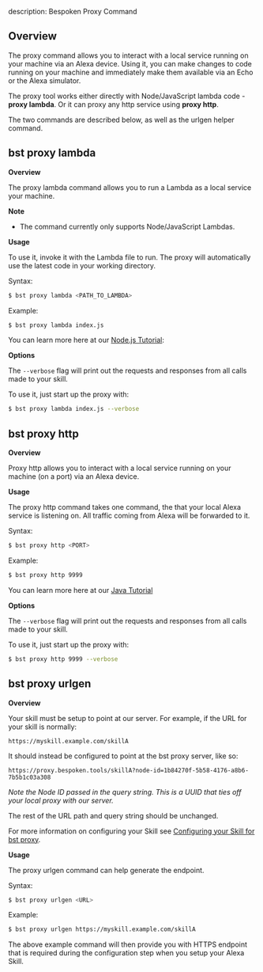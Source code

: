 description: Bespoken Proxy Command

## Overview
The proxy command allows you to interact with a local service running on your machine via an Alexa device.  Using it, you can make changes to code running on your machine and immediately make them available via an Echo or the Alexa simulator.

The proxy tool works either directly with Node/JavaScript lambda code - **proxy lambda**.  Or it can proxy any http service using **proxy http**.  

The two commands are described below, as well as the urlgen helper command.

## bst proxy lambda

**Overview**  

The proxy lambda command allows you to run a Lambda as a local service your machine.

**Note**

- The command currently only supports Node/JavaScript Lambdas.

**Usage**  

To use it, invoke it with the Lambda file to run.  The proxy will automatically use the latest code in your working directory.

Syntax:
```bash
$ bst proxy lambda <PATH_TO_LAMBDA>
```

Example:  
```bash
$ bst proxy lambda index.js
```

You can learn more here at our [Node.js Tutorial](/tutorials/tutorial_lambda_nodejs):

**Options**

The `--verbose` flag will print out the requests and responses from all calls made to your skill.

To use it, just start up the proxy with:
```bash
$ bst proxy lambda index.js --verbose
```

## bst proxy http

**Overview**  

Proxy http allows you to interact with a local service running on your machine (on a port) via an Alexa device.

**Usage**  

The proxy http command takes one command, the <PORT> that your local Alexa service is listening on.  All traffic coming from Alexa will be forwarded to it.

Syntax:
```bash
$ bst proxy http <PORT>
```

Example:
```bash
$ bst proxy http 9999
```

You can learn more here at our [Java Tutorial](/tutorials/tutorial_local_server_java)

**Options**

The `--verbose` flag will print out the requests and responses from all calls made to your skill.

To use it, just start up the proxy with:
```bash
$ bst proxy http 9999 --verbose
```

## bst proxy urlgen

**Overview**

Your skill must be setup to point at our server. For example, if the URL for your skill is normally:
```
https://myskill.example.com/skillA
```

It should instead be configured to point at the bst proxy server, like so:
```
https://proxy.bespoken.tools/skillA?node-id=1b84270f-5b58-4176-a8b6-7b5b1c03a308
```

_Note the Node ID passed in the query string.  This is a UUID that ties off your local proxy with our server._

The rest of the URL path and query string should be unchanged.

For more information on configuring your Skill see [Configuring your Skill for bst proxy](/alexa_skills_kit_configuration).

**Usage**

The proxy urlgen command can help generate the endpoint.

Syntax:
```bash
$ bst proxy urlgen <URL>
```

Example:
```bash
$ bst proxy urlgen https://myskill.example.com/skillA
```

The above example command will then provide you with HTTPS endpoint that is required during the configuration step when you setup your Alexa Skill.
